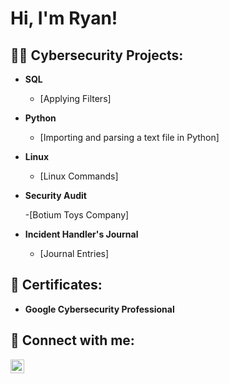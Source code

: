 <h1>Hi, I'm Ryan! </h1>

<h2>👨‍💻 Cybersecurity Projects:</h2>

- <b>SQL </b>
  - [Applying Filters]

- <b>Python </b>
  - [Importing and parsing a text file in Python]

- <b>Linux </b>
  - [Linux Commands]
 
- <b>Security Audit </b>

  -[Botium Toys Company]

- <b>Incident Handler's Journal </b>
  - [Journal Entries]

<h2> 📜 Certificates:</h2>

- <b>Google Cybersecurity Professional </b>

<h2> 🤳 Connect with me:</h2>

[<img align="left" alt="JoshMadakor | LinkedIn" width="22px" src="https://cdn.jsdelivr.net/npm/simple-icons@v3/icons/linkedin.svg" />][linkedin]

[linkedin]: (https://www.linkedin.com/in/ryan-sterling-noel-6a076a80/)
